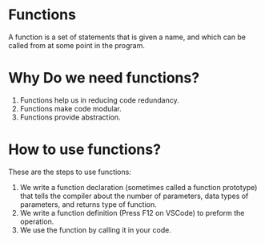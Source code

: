 # Functions

A function is a set of statements that is given a name, and which can be called from at some point in the program.

# Why Do we need functions?

1. Functions help us in reducing code redundancy.
2. Functions make code modular.
3. Functions provide abstraction.

# How to use functions?

These are the steps to use functions:

1. We write a function declaration (sometimes called a function prototype) that tells the compiler about the number of parameters, data types of parameters, and returns type of function.
2. We write a function definition (Press F12 on VSCode) to preform the operation.
3. We use the function by calling it in your code.